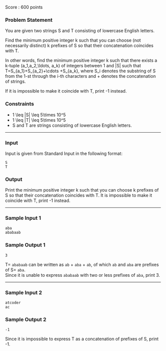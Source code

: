 Score : 600 points

### Problem Statement

You are given two strings S and T consisting of lowercase English letters.

Find the minimum positive integer k such that you can choose (not necessarily distinct) k prefixes of S so that their concatenation coincides with T.

In other words, find the minimum positive integer k such that
there exists a k-tuple (a\_1,a\_2,\ldots, a\_k) of integers between 1 and |S| such that  
T=S\_{a\_1}+S\_{a\_2}+\cdots +S\_{a\_k},
where S\_i denotes the substring of S from the 1-st through the i-th characters and + denotes the concatenation of strings.

If it is impossible to make it coincide with T, print -1 instead.

### Constraints

* 1 \leq |S| \leq 5\times 10^5
* 1 \leq |T| \leq 5\times 10^5
* S and T are strings consisting of lowercase English letters.

---

### Input

Input is given from Standard Input in the following format:

```
S
T
```

### Output

Print the minimum positive integer k such that you can choose k prefixes of S so that their concatenation coincides with T.
It is impossible to make it coincide with T, print -1 instead.

---

### Sample Input 1

```
aba
ababaab
```

### Sample Output 1

```
3
```

T= `ababaab` can be written as `ab` + `aba` + `ab`, of which `ab` and `aba` are prefixes of S= `aba`.  
Since it is unable to express `ababaab` with two or less prefixes of `aba`, print 3.

---

### Sample Input 2

```
atcoder
ac
```

### Sample Output 2

```
-1
```

Since it is impossible to express T as a concatenation of prefixes of S, print -1.